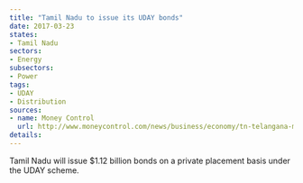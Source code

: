```yaml
---
title: "Tamil Nadu to issue its UDAY bonds"
date: 2017-03-23
states:
- Tamil Nadu
sectors:
- Energy
subsectors:
- Power
tags:
- UDAY
- Distribution
sources:
- name: Money Control
  url: http://www.moneycontrol.com/news/business/economy/tn-telangana-mp-to-issue-uday-bonds-worth-rs-18107-crore-2242485.html
details:
---
```


Tamil Nadu will issue $1.12 billion bonds on a private placement basis under the UDAY scheme.
